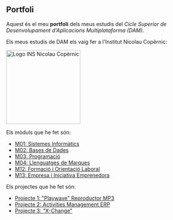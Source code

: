 ## Portfoli

Aquest és el meu **portfoli** dels meus estudis del *Cicle Superior de Desenvolupament d'Aplicacions Multiplataforma (DAM)*.

Els meus estudis de DAM els vaig fer a l'Institut Nicolau Copèrnic:

<img src="https://copernic.cat/images/logos/logo-header.png" width="200" alt="Logo INS Nicolau Copèrnic">
                                                                       
Els mòduls que he fet són:
- [M01: Sistemes Informàtics](https://github.com/OscarBePl/Portfoli/tree/main/Moduls/M01-SistemesInformatics)
- [M02: Bases de Dades](https://github.com/OscarBePl/Portfoli/tree/main/Moduls/M02-BasesDeDades)
- [M03: Programació](https://github.com/OscarBePl/Portfoli/tree/main/Moduls/M03-Programacio)
- [M04: Llenguatges de Marques](https://github.com/OscarBePl/Portfoli/tree/main/Moduls/M04-LlenguatgesDeMarques)
- [M12: Formació i Orientació Laboral](https://github.com/OscarBePl/Portfoli/tree/main/Moduls/M12-FOL)
- [M13: Empresa i Iniciativa Emprenedora](https://github.com/OscarBePl/Portfoli/tree/main/Moduls/M13-EiE)

Els projectes que he fet són:
- [Projecte 1: "Playwave" Reproductor MP3](https://gitlab.com/mp3project-group3/playwave)
- [Projecte 2: Activities Management ERP](https://gitlab.com/project2team2/activities-management-erp)
- [Projecte 3: "X-Change"](https://gitlab.com/agargom007/abp_project_3#user-content-sprint-1)
